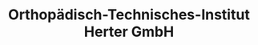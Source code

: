 ---
title: "Orthopädisch-Technisches-Institut Herter GmbH"
url: /braunfels/orthopaedisch-technisches-institut-herter-gmbh/
shop: Sanitätshaus
---